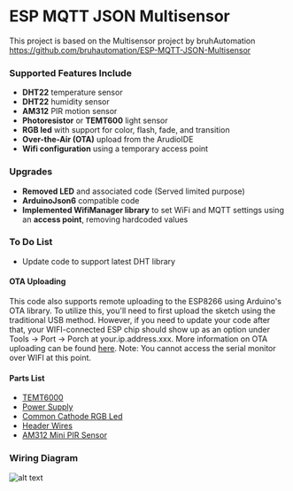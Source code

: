 # ESP MQTT JSON Multisensor
This project is based on the Multisensor project by bruhAutomation
https://github.com/bruhautomation/ESP-MQTT-JSON-Multisensor


### Supported Features Include
- **DHT22** temperature sensor
- **DHT22** humidity sensor
- **AM312** PIR motion sensor 
- **Photoresistor** or **TEMT600** light sensor
- **RGB led** with support for color, flash, fade, and transition
- **Over-the-Air (OTA)** upload from the ArudioIDE
- **Wifi configuration** using a temporary access point


### Upgrades
- **Removed LED** and associated code (Served limited purpose)
- **ArduinoJson6** compatible code
- **Implemented WifiManager library** to set WiFi and MQTT settings using an **access point**, removing hardcoded values


### To Do List
- Update code to support latest DHT library


#### OTA Uploading
This code also supports remote uploading to the ESP8266 using Arduino's OTA library. To utilize this, you'll need to first upload the sketch using the traditional USB method. However, if you need to update your code after that, your WIFI-connected ESP chip should show up as an option under Tools -> Port -> Porch at your.ip.address.xxx. More information on OTA uploading can be found [here](http://esp8266.github.io/Arduino/versions/2.0.0/doc/ota_updates/ota_updates.html). Note: You cannot access the serial monitor over WIFI at this point.  


#### Parts List
- [TEMT6000](http://geni.us/aRYe)
- [Power Supply](http://geni.us/ZZ1r)
- [Common Cathode RGB Led](http://geni.us/nFcB)
- [Header Wires](http://geni.us/pvFNG)
- [AM312 Mini PIR Sensor](http://geni.us/dbGQ)


### Wiring Diagram
![alt text](https://github.com/bruhautomation/ESP-MQTT-JSON-Multisensor/blob/master/wiring_diagram_v2.png?raw=true "Wiring Diagram")
